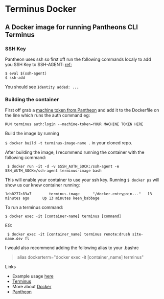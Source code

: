# Terminus Docker
## A Docker image for running Pantheons CLI Terminus

### SSH Key
Pantheon uses ssh so first off run the following commands localy to add you SSH Key to SSH-AGENT: [ref:](http://dchua.com/2016/01/15/ssh-agent-forwarding-with-your-docker-container/)
```
$ eval $(ssh-agent)
$ ssh-add
```
You should see ```Identity added: ...```

### Building the container
First off grab a [machine token from Pantheon](https://pantheon.io/docs/machine-tokens/) and add it to the Dockerfile on the line which runs the auth command eg:

``` RUN terminus auth:login --machine-token=YOUR MACHINE TOKEN HERE ```

Build the image by running

 ```$ docker build -t terminus-image-name .``` in your cloned repo. 

After building the image, I recommend running the  container with the following command:

``` $ docker run -it -d -v $SSH_AUTH_SOCK:/ssh-agent -e SSH_AUTH_SOCK=/ssh-agent terminus-image bash```

This will enable your container to use your ssh key. Running ``` $ docker ps ``` will show us our knew container running:

```1db0277c83a7        terminus-image      "/docker-entrypoin..."   13 minutes ago      Up 13 minutes keen_babbage```


To run a terminus command:

```$ docker exec -it [container-name] terminus [command]```

EG:

``` $ docker exec -it [container_name] terminus remote:drush site-name.dev fl```

I would also recommend adding the following alias to your .bashrc
> alias dockerterm="docker exec -it [container_name] terminus"


Links

* Example usage [here](https://pantheon.io/docs/terminus/examples/)
* [Terminus](https://github.com/pantheon-systems/terminus)
* More about [Docker](https://www.docker.com/)
* [Pantheon](https://pantheon.io/)



